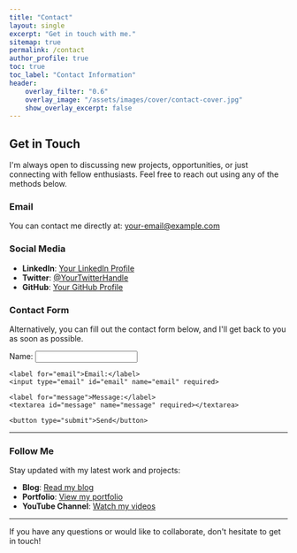 ```yaml
---
title: "Contact"
layout: single
excerpt: "Get in touch with me."
sitemap: true
permalink: /contact
author_profile: true
toc: true
toc_label: "Contact Information"
header:
    overlay_filter: "0.6"
    overlay_image: "/assets/images/cover/contact-cover.jpg"
    show_overlay_excerpt: false
---
```


## Get in Touch

I'm always open to discussing new projects, opportunities, or just connecting with fellow enthusiasts. Feel free to reach out using any of the methods below.

### Email

You can contact me directly at: [your-email@example.com](mailto:mailforrahman197@gmail.com)

### Social Media

- **LinkedIn**: [Your LinkedIn Profile](https://www.linkedin.com/in/abdurahman27)
- **Twitter**: [@YourTwitterHandle](https://twitter.com/yourhandle)
- **GitHub**: [Your GitHub Profile](https://github.com/abd-al-rahmanh)

### Contact Form

Alternatively, you can fill out the contact form below, and I'll get back to you as soon as possible.

<form action="https://formspree.io/f/your-form-id" method="post">
    <label for="name">Name:</label>
    <input type="text" id="name" name="name" required>
    
    <label for="email">Email:</label>
    <input type="email" id="email" name="email" required>
    
    <label for="message">Message:</label>
    <textarea id="message" name="message" required></textarea>
    
    <button type="submit">Send</button>
</form>

---

### Follow Me

Stay updated with my latest work and projects:

- **Blog**: [Read my blog](https://yourblog.com)
- **Portfolio**: [View my portfolio](https://yourportfolio.com)
- **YouTube Channel**: [Watch my videos](https://www.youtube.com/c/yourchannel)

---

If you have any questions or would like to collaborate, don't hesitate to get in touch!
